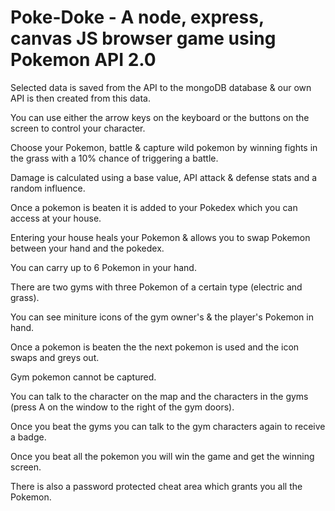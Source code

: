 # Poke-Doke - A node, express, canvas JS browser game using Pokemon API 2.0

Selected data is saved from the API to the mongoDB database & our own API is then created from this data.

You can use either the arrow keys on the keyboard or the buttons on the screen to control your character.

Choose your Pokemon, battle & capture wild pokemon by winning fights in the grass with a 10% chance of triggering a battle. 

Damage is calculated using a base value, API attack & defense stats and a random influence.

Once a pokemon is beaten it is added to your Pokedex which you can access at your house.

Entering your house heals your Pokemon & allows you to swap Pokemon between your hand and the pokedex.

You can carry up to 6 Pokemon in your hand.

There are two gyms with three Pokemon of a certain type (electric and grass).

You can see miniture icons of the gym owner's & the player's Pokemon in hand.

Once a pokemon is beaten the the next pokemon is used and the icon swaps and greys out.

Gym pokemon cannot be captured.

You can talk to the character on the map and the characters in the gyms (press A on the window to the right of the gym doors).

Once you beat the gyms you can talk to the gym characters again to receive a badge.

Once you beat all the pokemon you will win the game and get the winning screen.

There is also a password protected cheat area which grants you all the Pokemon.
